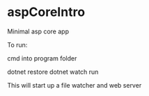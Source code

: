 # aspCoreIntro
Minimal asp core app

To run:

cmd into program folder

dotnet restore
dotnet watch run

This will start up a file watcher and web server
